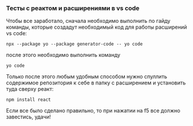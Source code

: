 ### Тесты с реактом и расширениями в vs code

Чтобы все заработало, сначала необходимо выполнить по гайду команды, которые создадут необходимый код для работы расширений vs code:
```
npx --package yo --package generator-code -- yo code
```

после этого необходимо выполнить команду
```
yo code
```

Только после этого любым удобным способом нужно спуллить содержимое репозитория к себе в папку с расширением и установить туда сверху реакт:
```
npm install react
```
Если все было сделано правильно, то при нажатии на f5 все должно завестись, удачи!
